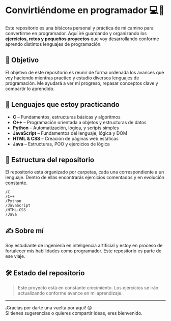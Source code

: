 
# Convirtiéndome en programador 💻🚀

Este repositorio es una bitácora personal y práctica de mi camino para convertirme en programador. Aquí iré guardando y organizando los **ejercicios, retos y pequeños proyectos** que voy desarrollando conforme aprendo distintos lenguajes de programación.

## 🎯 Objetivo

El objetivo de este repositorio es reunir de forma ordenada los avances que voy haciendo mientras practico y estudio diversos lenguajes de programación. Me ayudará a ver mi progreso, repasar conceptos clave y compartir lo aprendido.

## 🧠 Lenguajes que estoy practicando

- **C** – Fundamentos, estructuras básicas y algoritmos
- **C++** – Programación orientada a objetos y estructuras de datos
- **Python** – Automatización, lógica, y scripts simples
- **JavaScript** – Fundamentos del lenguaje, lógica y DOM
- **HTML & CSS** – Creación de páginas web estáticas
- **Java** – Estructuras, POO y ejercicios de lógica

## 📁 Estructura del repositorio

El repositorio está organizado por carpetas, cada una correspondiente a un lenguaje. Dentro de ellas encontrarás ejercicios comentados y en evolución constante.

```
/C
/C++
/Python
/JavaScript
/HTML-CSS
/Java
```

## ✍️ Sobre mí

Soy estudiante de ingeniería en inteligencia artificial y estoy en proceso de fortalecer mis habilidades como programador. Este repositorio es parte de ese viaje.

## 🛠️ Estado del repositorio

> Este proyecto está en constante crecimiento. Los ejercicios se irán actualizando conforme avance en mi aprendizaje.

---

¡Gracias por darte una vuelta por aquí! 😊  
Si tienes sugerencias o quieres compartir ideas, eres bienvenido.
